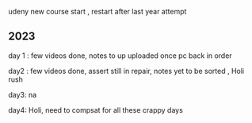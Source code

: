 udeny new course start , restart after last year attempt


## 2023
day 1 : few videos done, notes to up uploaded once pc back in order

day2 : few videos done, assert still in repair, notes yet to be sorted , Holi rush

day3: na

day4: Holi, need to compsat for all these crappy days